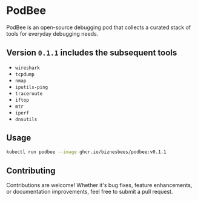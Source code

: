 # PodBee

PodBee is an open-source debugging pod that collects a curated stack of tools for everyday debugging needs.

Version `0.1.1` includes the subsequent tools
---
- `wireshark`
-  `tcpdump`
-  `nmap`
-  `iputils-ping`
- `traceroute`
-  `iftop`
-  `mtr`
-  `iperf`
-  `dnsutils`
## Usage

```bash
kubectl run podbee --image ghcr.io/biznesbees/podbee:v0.1.1
```
## Contributing

Contributions are welcome! Whether it's bug fixes, feature enhancements, or documentation improvements, feel free to submit a pull request.
